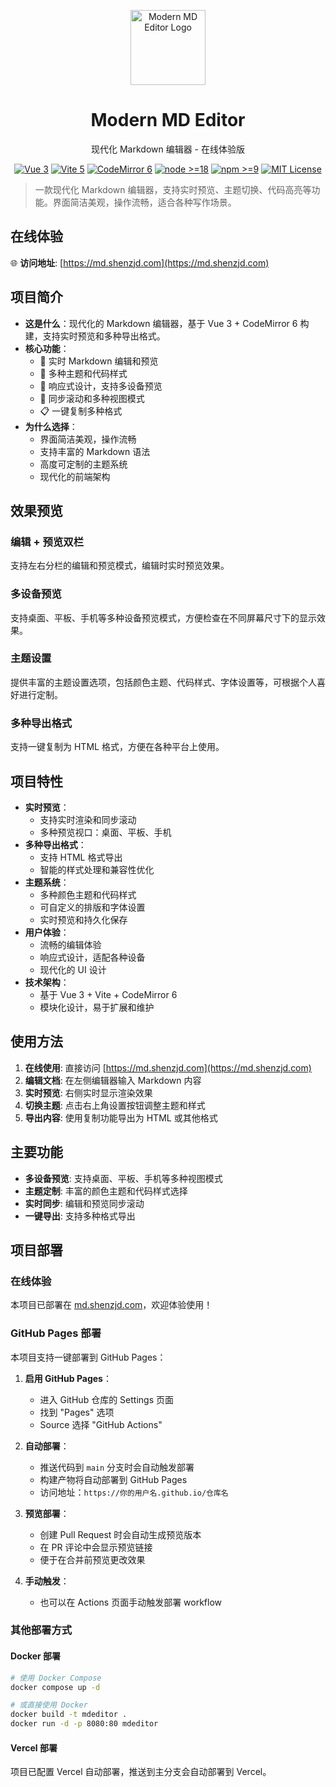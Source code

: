 <p align="center">
  <a href="./public/logo.svg" target="_blank">
    <img src="./public/logo.svg" alt="Modern MD Editor Logo" width="120" />
  </a>
</p>

<h1 align="center">Modern MD Editor</h1>
<p align="center">现代化 Markdown 编辑器 - 在线体验版</p>

<p align="center">
  <a href="https://vuejs.org/"><img src="https://img.shields.io/badge/Vue-3.x-42b883.svg" alt="Vue 3" /></a>
  <a href="https://vitejs.dev/"><img src="https://img.shields.io/badge/Vite-5.x-646CFF.svg" alt="Vite 5" /></a>
  <a href="https://codemirror.net/6/"><img src="https://img.shields.io/badge/CodeMirror-6.x-0b87da.svg" alt="CodeMirror 6" /></a>
  <a href="https://nodejs.org/"><img src="https://img.shields.io/badge/node-%3E%3D18-339933?logo=node.js&logoColor=white" alt="node >=18" /></a>
  <a href="https://www.npmjs.com/"><img src="https://img.shields.io/badge/npm-%3E%3D9-CB3837?logo=npm&logoColor=white" alt="npm >=9" /></a>
  <a href="./LICENSE"><img src="https://img.shields.io/badge/License-MIT-green.svg" alt="MIT License" /></a>
</p>

> 一款现代化 Markdown 编辑器，支持实时预览、主题切换、代码高亮等功能。界面简洁美观，操作流畅，适合各种写作场景。

## 在线体验

🌐 **访问地址**: [https://md.shenzjd.com](https://md.shenzjd.com)

## 项目简介

- **这是什么**：现代化的 Markdown 编辑器，基于 Vue 3 + CodeMirror 6 构建，支持实时预览和多种导出格式。
- **核心功能**：
  - 📝 实时 Markdown 编辑和预览
  - 🎨 多种主题和代码样式
  - 📱 响应式设计，支持多设备预览
  - 🔄 同步滚动和多种视图模式
  - 📋 一键复制多种格式
- **为什么选择**：
  - 界面简洁美观，操作流畅
  - 支持丰富的 Markdown 语法
  - 高度可定制的主题系统
  - 现代化的前端架构

## 效果预览

### 编辑 + 预览双栏

支持左右分栏的编辑和预览模式，编辑时实时预览效果。

### 多设备预览

支持桌面、平板、手机等多种设备预览模式，方便检查在不同屏幕尺寸下的显示效果。

### 主题设置

提供丰富的主题设置选项，包括颜色主题、代码样式、字体设置等，可根据个人喜好进行定制。

### 多种导出格式

支持一键复制为 HTML 格式，方便在各种平台上使用。

## 项目特性

- **实时预览**：
  - 支持实时渲染和同步滚动
  - 多种预览视口：桌面、平板、手机
- **多种导出格式**：
  - 支持 HTML 格式导出
  - 智能的样式处理和兼容性优化
- **主题系统**：
  - 多种颜色主题和代码样式
  - 可自定义的排版和字体设置
  - 实时预览和持久化保存
- **用户体验**：
  - 流畅的编辑体验
  - 响应式设计，适配各种设备
  - 现代化的 UI 设计
- **技术架构**：
  - 基于 Vue 3 + Vite + CodeMirror 6
  - 模块化设计，易于扩展和维护

## 使用方法

1. **在线使用**: 直接访问 [https://md.shenzjd.com](https://md.shenzjd.com)
2. **编辑文档**: 在左侧编辑器输入 Markdown 内容
3. **实时预览**: 右侧实时显示渲染效果
4. **切换主题**: 点击右上角设置按钮调整主题和样式
5. **导出内容**: 使用复制功能导出为 HTML 或其他格式

## 主要功能

- **多设备预览**: 支持桌面、平板、手机等多种视图模式
- **主题定制**: 丰富的颜色主题和代码样式选择
- **实时同步**: 编辑和预览同步滚动
- **一键导出**: 支持多种格式导出

## 项目部署

### 在线体验

本项目已部署在 [md.shenzjd.com](https://md.shenzjd.com)，欢迎体验使用！

### GitHub Pages 部署

本项目支持一键部署到 GitHub Pages：

1. **启用 GitHub Pages**：
   - 进入 GitHub 仓库的 Settings 页面
   - 找到 "Pages" 选项
   - Source 选择 "GitHub Actions"

2. **自动部署**：
   - 推送代码到 `main` 分支时会自动触发部署
   - 构建产物将自动部署到 GitHub Pages
   - 访问地址：`https://你的用户名.github.io/仓库名`

3. **预览部署**：
   - 创建 Pull Request 时会自动生成预览版本
   - 在 PR 评论中会显示预览链接
   - 便于在合并前预览更改效果

4. **手动触发**：
   - 也可以在 Actions 页面手动触发部署 workflow

### 其他部署方式

#### Docker 部署

```bash
# 使用 Docker Compose
docker compose up -d

# 或直接使用 Docker
docker build -t mdeditor .
docker run -d -p 8080:80 mdeditor
```

#### Vercel 部署

项目已配置 Vercel 自动部署，推送到主分支会自动部署到 Vercel。
